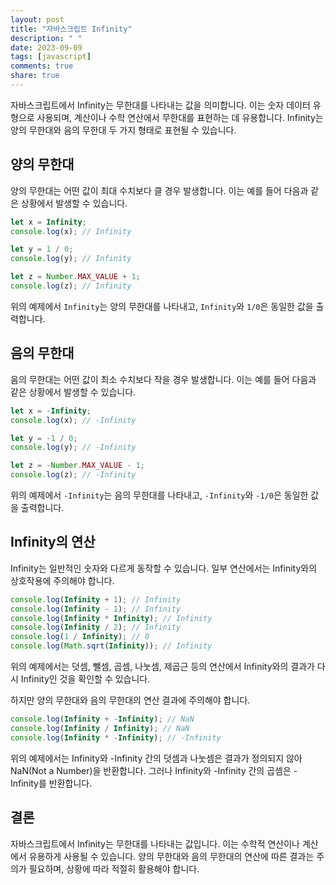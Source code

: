 ```yaml
---
layout: post
title: "자바스크립트 Infinity"
description: " "
date: 2023-09-09
tags: [javascript]
comments: true
share: true
---
```


자바스크립트에서 Infinity는 무한대를 나타내는 값을 의미합니다. 이는 숫자 데이터 유형으로 사용되며, 계산이나 수학 연산에서 무한대를 표현하는 데 유용합니다. Infinity는 양의 무한대와 음의 무한대 두 가지 형태로 표현될 수 있습니다.

## 양의 무한대

양의 무한대는 어떤 값이 최대 수치보다 클 경우 발생합니다. 이는 예를 들어 다음과 같은 상황에서 발생할 수 있습니다.

```javascript
let x = Infinity;
console.log(x); // Infinity

let y = 1 / 0;
console.log(y); // Infinity

let z = Number.MAX_VALUE + 1;
console.log(z); // Infinity
```

위의 예제에서 `Infinity`는 양의 무한대를 나타내고, `Infinity`와 `1/0`은 동일한 값을 출력합니다.

## 음의 무한대

음의 무한대는 어떤 값이 최소 수치보다 작을 경우 발생합니다. 이는 예를 들어 다음과 같은 상황에서 발생할 수 있습니다.

```javascript
let x = -Infinity;
console.log(x); // -Infinity

let y = -1 / 0;
console.log(y); // -Infinity

let z = -Number.MAX_VALUE - 1;
console.log(z); // -Infinity
```

위의 예제에서 `-Infinity`는 음의 무한대를 나타내고, `-Infinity`와 `-1/0`은 동일한 값을 출력합니다.

## Infinity의 연산

Infinity는 일반적인 숫자와 다르게 동작할 수 있습니다. 일부 연산에서는 Infinity와의 상호작용에 주의해야 합니다.

```javascript
console.log(Infinity + 1); // Infinity
console.log(Infinity - 1); // Infinity
console.log(Infinity * Infinity); // Infinity
console.log(Infinity / 2); // Infinity
console.log(1 / Infinity); // 0
console.log(Math.sqrt(Infinity)); // Infinity
```

위의 예제에서는 덧셈, 뺄셈, 곱셈, 나눗셈, 제곱근 등의 연산에서 Infinity와의 결과가 다시 Infinity인 것을 확인할 수 있습니다.

하지만 양의 무한대와 음의 무한대의 연산 결과에 주의해야 합니다.

```javascript
console.log(Infinity + -Infinity); // NaN
console.log(Infinity / Infinity); // NaN
console.log(Infinity * -Infinity); // -Infinity
```

위의 예제에서는 Infinity와 -Infinity 간의 덧셈과 나눗셈은 결과가 정의되지 않아 NaN(Not a Number)을 반환합니다. 그러나 Infinity와 -Infinity 간의 곱셈은 -Infinity를 반환합니다.

## 결론

자바스크립트에서 Infinity는 무한대를 나타내는 값입니다. 이는 수학적 연산이나 계산에서 유용하게 사용될 수 있습니다. 양의 무한대와 음의 무한대의 연산에 따른 결과는 주의가 필요하며, 상황에 따라 적절히 활용해야 합니다.